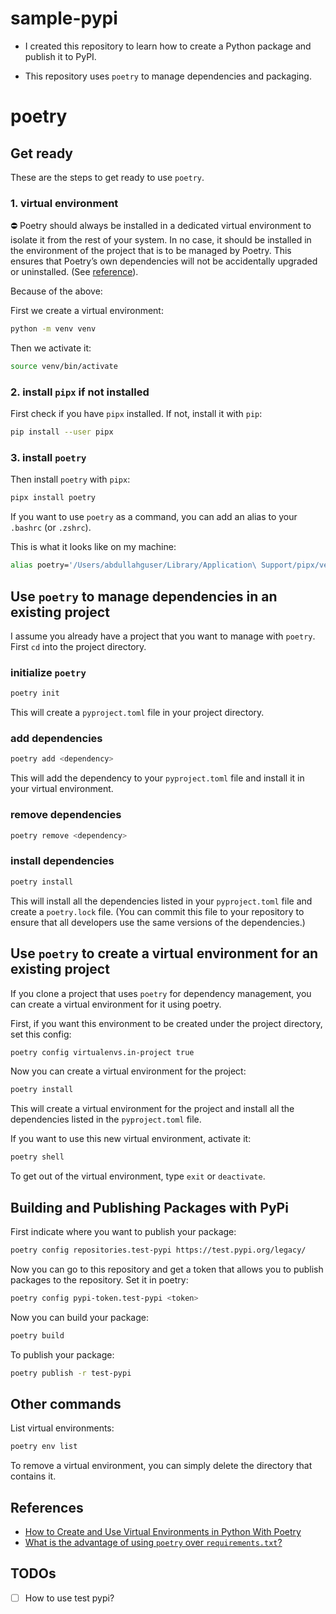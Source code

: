 # sample-pypi

- I created this repository to learn how to create a Python package and publish it to PyPI.

- This repository uses `poetry` to manage dependencies and packaging.


# poetry

## Get ready

These are the steps to get ready to use `poetry`.

### 1. virtual environment

⛔️ Poetry should always be installed in a dedicated virtual environment to isolate it from the rest of your system. In no case, it should be installed in the environment of the project that is to be managed by Poetry. This ensures that Poetry’s own dependencies will not be accidentally upgraded or uninstalled. (See [reference](https://python-poetry.org/docs/)).

Because of the above:

First we create a virtual environment:

```bash
python -m venv venv
```

Then we activate it:

```bash
source venv/bin/activate
```

### 2. install `pipx` if not installed

First check if you have `pipx` installed. If not, install it with `pip`:

```bash
pip install --user pipx
```

### 3. install `poetry`

Then install `poetry` with `pipx`:

```bash
pipx install poetry
```

If you want to use `poetry` as a command, you can add an alias to your `.bashrc` (or `.zshrc`).

This is what it looks like on my machine:

```bash
alias poetry='/Users/abdullahguser/Library/Application\ Support/pipx/venvs/poetry/bin/poetry'
```

## Use `poetry` to manage dependencies in an existing project

I assume you already have a project that you want to manage with `poetry`. First `cd` into the project directory.

### initialize `poetry`

```bash
poetry init
```

This will create a `pyproject.toml` file in your project directory.

### add dependencies

```bash
poetry add <dependency>
```

This will add the dependency to your `pyproject.toml` file and install it in your virtual environment.

### remove dependencies

```bash
poetry remove <dependency>
```

### install dependencies

```bash
poetry install
```

This will install all the dependencies listed in your `pyproject.toml` file and create a `poetry.lock` file. (You can commit this file to your repository to ensure that all developers use the same versions of the dependencies.)

## Use `poetry` to create a virtual environment for an existing project

If you clone a project that uses `poetry` for dependency management, you can create a virtual environment for it using poetry.

First, if you want this environment to be created under the project directory, set this config:

```bash
poetry config virtualenvs.in-project true
```

Now you can create a virtual environment for the project:

```bash
poetry install
```

This will create a virtual environment for the project and install all the dependencies listed in the `pyproject.toml` file.

If you want to use this new virtual environment, activate it:

```bash
poetry shell
```

To get out of the virtual environment, type `exit` or `deactivate`.

## Building and Publishing Packages with PyPi

First indicate where you want to publish your package:

```bash
poetry config repositories.test-pypi https://test.pypi.org/legacy/
```

Now you can go to this repository and get a token that allows you to publish packages to the repository. Set it in poetry:

```bash
poetry config pypi-token.test-pypi <token>
```

Now you can build your package:

```bash
poetry build
```

To publish your package:

```bash
poetry publish -r test-pypi
```

## Other commands

List virtual environments:

```bash
poetry env list
```

To remove a virtual environment, you can simply delete the directory that contains it.


## References

- [How to Create and Use Virtual Environments in Python With Poetry](https://youtu.be/0f3moPe_bhk)
- [What is the advantage of using `poetry` over `requirements.txt`?](https://www.reddit.com/r/learnpython/comments/xjyz13/comment/ipb2fm7)

## TODOs

- [ ] How to use test pypi?
